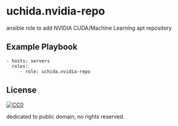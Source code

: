 uchida.nvidia-repo
==================

ansible role to add NVIDIA CUDA/Machine Learning apt repository

Example Playbook
----------------

```
- hosts: servers
  roles:
     - role: uchida.nvidia-repo
```

License
-------

[![CC0](http://i.creativecommons.org/p/zero/1.0/88x31.png "CC0")](http://creativecommons.org/publicdomain/zero/1.0/deed)

dedicated to public domain, no rights reserved.

